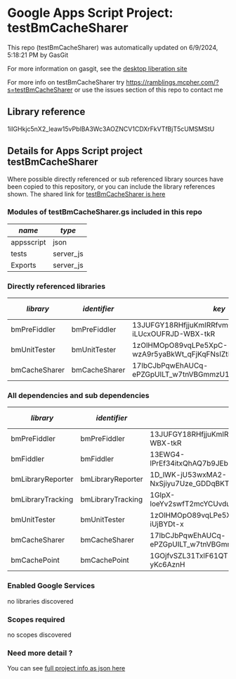 # Google Apps Script Project: testBmCacheSharer
This repo (testBmCacheSharer) was automatically updated on 6/9/2024, 5:18:21 PM by GasGit

For more information on gasgit, see the [desktop liberation site](https://ramblings.mcpher.com/drive-sdk-and-github/migrategasgit/ "desktop liberation")

For more info on testBmCacheSharer try https://ramblings.mcpher.com/?s=testBmCacheSharer or use the issues section of this repo to contact me
## Library reference
1iIGHkjc5nX2_leaw15vPblBA3Wc3AOZNCV1CDXrFkVTfBjT5cUMSMStU


## Details for Apps Script project testBmCacheSharer
Where possible directly referenced or sub referenced library sources have been copied to this repository, or you can include the library references shown. 
The shared link for [testBmCacheSharer is here](https://script.google.com/d/1iIGHkjc5nX2_leaw15vPblBA3Wc3AOZNCV1CDXrFkVTfBjT5cUMSMStU/edit?usp=sharing "open in the GAS IDE")

### Modules of testBmCacheSharer.gs included in this repo
*name*|*type*
--- | --- 
appsscript| json
tests| server_js
Exports| server_js
### Directly referenced libraries
*library*|*identifier*|*key*|*version*|*dev mode*|*source*|
--- | --- | --- | --- | --- | --- 
bmPreFiddler| bmPreFiddler|13JUFGY18RHfjjuKmIRRfvmGlCYrEkEtN6uUm-iLUcxOUFRJD-WBX-tkR|34|no|[here](libraries/bmPreFiddler "library source")
bmUnitTester| bmUnitTester|1zOlHMOpO89vqLPe5XpC-wzA9r5yaBkWt_qFjKqFNsIZtNJ-iUjBYDt-x|9|no|[here](libraries/bmUnitTester "library source")
bmCacheSharer| bmCacheSharer|17IbCJbPqwEhAUCq-ePZGpUILT_w7tnVBGmmzU1p394nM_lzqX0NPYa2_|3|no|[here](libraries/bmCacheSharer "library source")
### All dependencies and sub dependencies
*library*|*identifier*|*key*|*version*|*dev mode*|*source*|
--- | --- | --- | --- | --- | --- 
bmPreFiddler| bmPreFiddler|13JUFGY18RHfjjuKmIRRfvmGlCYrEkEtN6uUm-iLUcxOUFRJD-WBX-tkR|34|no|[here](libraries/bmPreFiddler "library source")
bmFiddler| bmFiddler|13EWG4-lPrEf34itxQhAQ7b9JEbmCBfO8uE4Mhr99CHi3Pw65oxXtq-rU|29|no|[here](libraries/bmFiddler "library source")
bmLibraryReporter| bmLibraryReporter|1D_lWK-jU53wxMA2-NxSjiyu7Uze_GDDqBKTsQnCgPhyUmmSLv0bfTNPX|14|no|[here](libraries/bmLibraryReporter "library source")
bmLibraryTracking| bmLibraryTracking|1GIpX-loeYv2swfT2mcYCUvduAXtoYdzenzIYXt4M_1YLmlN7eMrO1h_P|7|no|[here](libraries/bmLibraryTracking "library source")
bmUnitTester| bmUnitTester|1zOlHMOpO89vqLPe5XpC-wzA9r5yaBkWt_qFjKqFNsIZtNJ-iUjBYDt-x|9|no|[here](libraries/bmUnitTester "library source")
bmCacheSharer| bmCacheSharer|17IbCJbPqwEhAUCq-ePZGpUILT_w7tnVBGmmzU1p394nM_lzqX0NPYa2_|3|no|[here](libraries/bmCacheSharer "library source")
bmCachePoint| bmCachePoint|1GOjfvSZL31TxlF61QT1fVNIKnZw9UeqF_2tkPQ5D1n4BBth-yKc6AznH|8|no|[here](libraries/bmCachePoint "library source")
### Enabled Google Services
no libraries discovered
### Scopes required
no scopes discovered
### Need more detail ?
You can see [full project info as json here](info.json)
